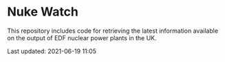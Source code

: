 # Nuke Watch

This repository includes code for retrieving the latest information available on the output of EDF nuclear power plants in the UK.

Last updated: 2021-06-19 11:05